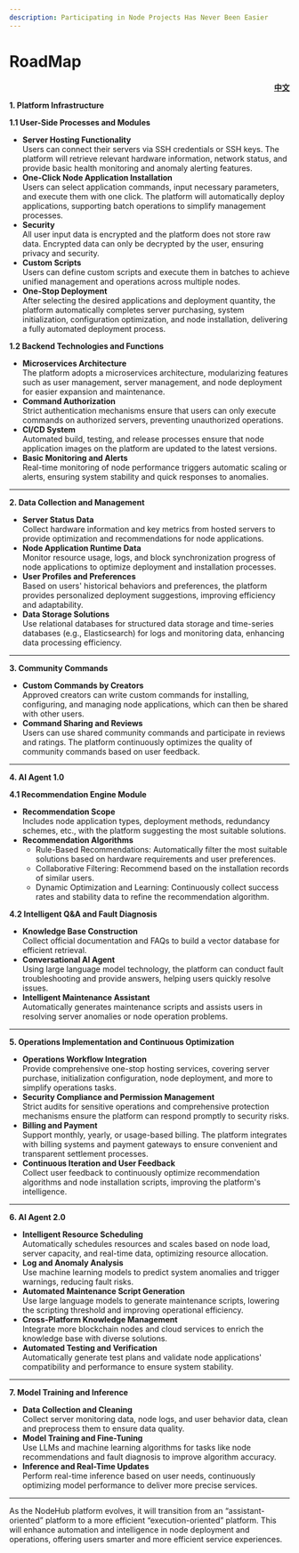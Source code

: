 ```yaml
---
description: Participating in Node Projects Has Never Been Easier
---
```


# RoadMap

<p align="right"><a href="https://docs.node-x.xyz/chan-pin-shou-ce/nodehub/lu-xian-tu"><strong>中文</strong></a></p>

**1. Platform Infrastructure**

**1.1 User-Side Processes and Modules**

* **Server Hosting Functionality**\
  Users can connect their servers via SSH credentials or SSH keys. The platform will retrieve relevant hardware information, network status, and provide basic health monitoring and anomaly alerting features.
* **One-Click Node Application Installation**\
  Users can select application commands, input necessary parameters, and execute them with one click. The platform will automatically deploy applications, supporting batch operations to simplify management processes.
* **Security**\
  All user input data is encrypted and the platform does not store raw data. Encrypted data can only be decrypted by the user, ensuring privacy and security.
* **Custom Scripts**\
  Users can define custom scripts and execute them in batches to achieve unified management and operations across multiple nodes.
* **One-Stop Deployment**\
  After selecting the desired applications and deployment quantity, the platform automatically completes server purchasing, system initialization, configuration optimization, and node installation, delivering a fully automated deployment process.

**1.2 Backend Technologies and Functions**

* **Microservices Architecture**\
  The platform adopts a microservices architecture, modularizing features such as user management, server management, and node deployment for easier expansion and maintenance.
* **Command Authorization**\
  Strict authentication mechanisms ensure that users can only execute commands on authorized servers, preventing unauthorized operations.
* **CI/CD System**\
  Automated build, testing, and release processes ensure that node application images on the platform are updated to the latest versions.
* **Basic Monitoring and Alerts**\
  Real-time monitoring of node performance triggers automatic scaling or alerts, ensuring system stability and quick responses to anomalies.

***

**2. Data Collection and Management**

* **Server Status Data**\
  Collect hardware information and key metrics from hosted servers to provide optimization and recommendations for node applications.
* **Node Application Runtime Data**\
  Monitor resource usage, logs, and block synchronization progress of node applications to optimize deployment and installation processes.
* **User Profiles and Preferences**\
  Based on users' historical behaviors and preferences, the platform provides personalized deployment suggestions, improving efficiency and adaptability.
* **Data Storage Solutions**\
  Use relational databases for structured data storage and time-series databases (e.g., Elasticsearch) for logs and monitoring data, enhancing data processing efficiency.

***

**3. Community Commands**

* **Custom Commands by Creators**\
  Approved creators can write custom commands for installing, configuring, and managing node applications, which can then be shared with other users.
* **Command Sharing and Reviews**\
  Users can use shared community commands and participate in reviews and ratings. The platform continuously optimizes the quality of community commands based on user feedback.

***

**4. AI Agent 1.0**

**4.1 Recommendation Engine Module**

* **Recommendation Scope**\
  Includes node application types, deployment methods, redundancy schemes, etc., with the platform suggesting the most suitable solutions.
* **Recommendation Algorithms**
  * Rule-Based Recommendations: Automatically filter the most suitable solutions based on hardware requirements and user preferences.
  * Collaborative Filtering: Recommend based on the installation records of similar users.
  * Dynamic Optimization and Learning: Continuously collect success rates and stability data to refine the recommendation algorithm.

**4.2 Intelligent Q\&A and Fault Diagnosis**

* **Knowledge Base Construction**\
  Collect official documentation and FAQs to build a vector database for efficient retrieval.
* **Conversational AI Agent**\
  Using large language model technology, the platform can conduct fault troubleshooting and provide answers, helping users quickly resolve issues.
* **Intelligent Maintenance Assistant**\
  Automatically generates maintenance scripts and assists users in resolving server anomalies or node operation problems.

***

**5. Operations Implementation and Continuous Optimization**

* **Operations Workflow Integration**\
  Provide comprehensive one-stop hosting services, covering server purchase, initialization configuration, node deployment, and more to simplify operations tasks.
* **Security Compliance and Permission Management**\
  Strict audits for sensitive operations and comprehensive protection mechanisms ensure the platform can respond promptly to security risks.
* **Billing and Payment**\
  Support monthly, yearly, or usage-based billing. The platform integrates with billing systems and payment gateways to ensure convenient and transparent settlement processes.
* **Continuous Iteration and User Feedback**\
  Collect user feedback to continuously optimize recommendation algorithms and node installation scripts, improving the platform's intelligence.

***

**6. AI Agent 2.0**

* **Intelligent Resource Scheduling**\
  Automatically schedules resources and scales based on node load, server capacity, and real-time data, optimizing resource allocation.
* **Log and Anomaly Analysis**\
  Use machine learning models to predict system anomalies and trigger warnings, reducing fault risks.
* **Automated Maintenance Script Generation**\
  Use large language models to generate maintenance scripts, lowering the scripting threshold and improving operational efficiency.
* **Cross-Platform Knowledge Management**\
  Integrate more blockchain nodes and cloud services to enrich the knowledge base with diverse solutions.
* **Automated Testing and Verification**\
  Automatically generate test plans and validate node applications' compatibility and performance to ensure system stability.

***

**7. Model Training and Inference**

* **Data Collection and Cleaning**\
  Collect server monitoring data, node logs, and user behavior data, clean and preprocess them to ensure data quality.
* **Model Training and Fine-Tuning**\
  Use LLMs and machine learning algorithms for tasks like node recommendations and fault diagnosis to improve algorithm accuracy.
* **Inference and Real-Time Updates**\
  Perform real-time inference based on user needs, continuously optimizing model performance to deliver more precise services.

***

As the NodeHub platform evolves, it will transition from an “assistant-oriented” platform to a more efficient “execution-oriented” platform. This will enhance automation and intelligence in node deployment and operations, offering users smarter and more efficient service experiences.
